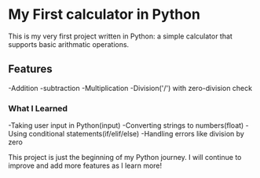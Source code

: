 # My First calculator in Python

This is my very first project written in Python: a simple calculator that supports basic arithmatic operations.

## Features
-Addition
-subtraction
-Multiplication
-Division('/') with zero-division check

### What I Learned
-Taking user input in Python(input)
-Converting strings to numbers(float)
-Using conditional statements(if/elif/else)
-Handling errors like division by zero

This project is just the beginning of my Python journey.
I will continue to improve and add more features as I learn more!
